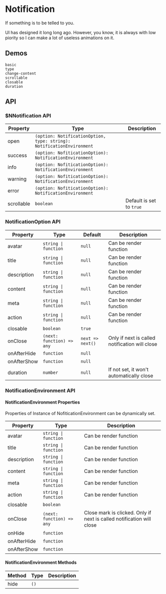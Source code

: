 # Notification
If something is to be telled to you.

UI has designed it long long ago. However, you know, it is always with low piority so I can make a lot of useless animations on it.
## Demos
```demo
basic
type
change-content
scrollable
closable
duration
```
## API
### $NNotification API
|Property|Type|Description|
|-|-|-|
|open|`(option: NotificationOption, type: string): NotificationEnvironment`||
|success|`(option: NofiticationOption): NotificationEnvironment`||
|info|`(option: NofiticationOption): NotificationEnvironment`||
|warning|`(option: NofiticationOption): NotificationEnvironment`||
|error|`(option: NofiticationOption): NotificationEnvironment`||
|scrollable|`boolean`|Default is set to `true`|

### NotificationOption API
|Property|Type|Default|Description|
|-|-|-|-|
|avatar|`string \| function`|`null`|Can be render function|
|title|`string \| function`|`null`|Can be render function|
|description|`string \| function`|`null`|Can be render function|
|content|`string \| function`|`null`|Can be render function|
|meta|`string \| function`|`null`|Can be render function|
|action|`string \| function`|`null`|Can be render function|
|closable|`boolean`|`true`||
|onClose|`(next: function) => any`|`next => next()`|Only if next is called notification will close|
|onAfterHide|`function`|`null`||
|onAfterShow|`function`|`null`||
|duration|`number`|`null`|If not set, it won't automatically close|

### NotificationEnvironment API
#### NotificationEnvironment Properties
Properties of Instance of NofiticationEnvironment can be dynamically set.

|Property|Type|Description|
|-|-|-|
|avatar|`string \| function`|Can be render function|
|title|`string \| function`|Can be render function|
|description|`string \| function`|Can be render function|
|content|`string \| function`|Can be render function|
|meta|`string \| function`|Can be render function|
|action|`string \| function`|Can be render function|
|closable|`boolean`||
|onClose|`(next: function) => any`|Close mark is clicked. Only if next is called notification will close|
|onHide|`function`||
|onAfterHide|`function`||
|onAfterShow|`function`||

#### NotificationEnvironment Methods
|Method|Type|Description|
|-|-|-|
|hide|`()`||
